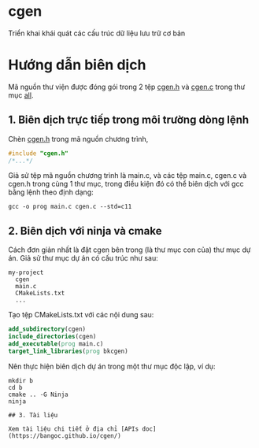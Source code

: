 # cgen
Triển khai khái quát các cấu trúc dữ liệu lưu trữ cơ bản

# Hướng dẫn biên dịch

Mã nguồn thư viện được đóng gói trong 2 tệp [cgen.h](https://github.com/bangoc/cgen/tree/v2-start-simplify/v2/all/cgen.h)
và [cgen.c](https://github.com/bangoc/cgen/tree/v2-start-simplify/v2/all/cgen.c) trong thư mục [all](https://github.com/bangoc/cgen/tree/v2-start-simplify/v2/all).

## 1. Biên dịch trực tiếp trong môi trường dòng lệnh

Chèn [cgen.h](https://github.com/bangoc/cgen/tree/v2-start-simplify/v2/all/cgen.h) trong mã nguồn chương trình,

```C
#include "cgen.h"
/*...*/
```
Giả sử tệp mã nguồn chương trình là main.c, và các tệp main.c, cgen.c và cgen.h trong cùng 1 thư mục, trong điều kiện đó có thể biên dịch với gcc bằng lệnh theo định dạng:

```console
gcc -o prog main.c cgen.c --std=c11
```

## 2. Biên dịch với ninja và cmake

Cách đơn giản nhất là đặt cgen bên trong (là thư mục con của) thư mục dự án. Giả sử thư mục dự án có cấu trúc như sau:

```console
my-project
  cgen
  main.c
  CMakeLists.txt
  ...
```

Tạo tệp CMakeLists.txt với các nội dung sau:

```cmake
add_subdirectory(cgen)
include_directories(cgen)
add_executable(prog main.c)
target_link_libraries(prog bkcgen)
```

Nên thực hiện biên dịch dự án trong một thư mục độc lập, ví dụ:

```console
mkdir b
cd b
cmake .. -G Ninja
ninja

## 3. Tài liệu

Xem tài liệu chi tiết ở địa chỉ [APIs doc](https://bangoc.github.io/cgen/)
